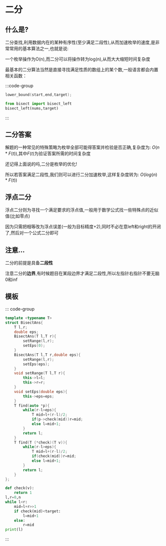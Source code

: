 # 二分

## 什么是?

二分查找,利用数据内在的某种有序性(至少满足二段性),从而加速枚举的速度,是非常常用的基本算法之一,也就是说:

一个枚举操作为O(n),而二分可以将操作转为log(n),从而大大缩短时间复杂度

最基本的二分算法当然是直接寻找满足性质的数组上的某个数,一般语言都会内置相关函数：

:::code-group
```cpp
lower_bound(start,end,target);
```

```py
from bisect import bisect_left
bisect_left(nums,target)
```

:::

## 二分答案

解题的一种常见的特殊策略为枚举全部可能得答案并检验是否正确,复杂度为: $O(n*F(t))$,其中$F(t)$为验证答案所需的时间复杂度

还记得上面说的吗,二分是枚举的优化!

所以若答案满足二段性,我们则可以进行二分加速枚举,这样复杂度转为: $O(log(n)*F(t))$


## 浮点二分


浮点二分则为寻找一个满足要求的浮点值,一般用于数学公式找一些特殊点的近似值(比如零点)

因为只需把相等改为浮点误差(一般为目标精度+2),同时不必在意left和right的开闭了,然后对一个公式二分即可



## 注意...

二分的前提是具备**二段性**

注意二分的**边界**,有时候题目在某段边界才满足二段性,所以左指针右指针不要无脑0和inf


## 模板

::: code-group

```cpp
template <typename T>
struct BisectAns{
    T l,r;
    double eps;
    BisectAns(T l,T r){
        setRange(l,r);
        setEps(0);
    }
    BisectAns(T l,T r,double eps){
        setRange(l,r);
        setEps(eps);
    }
    void setRange(T l,T r){
        this->l=l;
        this->r=r;
    }
    void setEps(double eps){
        this->eps=eps;
    }
    T find(auto *p){
        while(r-l>eps){
            T mid=l+(r-l)/2;
            if(p->check(mid))r=mid;
            else l=mid+1;
        }
        return l;
    }
    T find(T (*check)(T v)){
        while(r-l>eps){
            T mid=l+(r-l)/2;
            if(check(mid))r=mid;
            else l=mid+1;
        }
        return l;
    }
};
```

```py
def check(v):
    return 1
l,r=0,n
while l<r:
    mid=l+r>>1
    if check(mid)<target:
        l=mid+1
    else:
        r=mid
print(l)
```

:::
